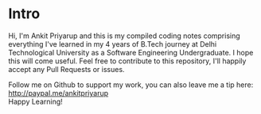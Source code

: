 # Intro
Hi, I'm Ankit Priyarup and this is my compiled coding notes comprising everything I've learned in my 4 years of B.Tech journey at Delhi Technological University as a Software Engineering Undergraduate. I hope this will come useful. Feel free to contribute to this repository, I'll happily accept any Pull Requests or issues.

Follow me on Github to support my work, you can also leave me a tip here: http://paypal.me/ankitpriyarup <br>
Happy Learning!
